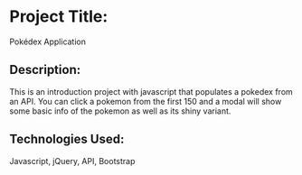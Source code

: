 # Project Title: 
Pokédex Application
## Description: 
This is an introduction project with javascript that populates a pokedex from an API. You can click a pokemon from the first 150 and a modal will show some basic info of the pokemon as well as its shiny variant.
## Technologies Used: 
Javascript, jQuery, API, Bootstrap